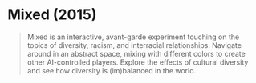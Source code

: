 # Mixed (2015)

> Mixed is an interactive, avant-garde experiment touching on the topics of diversity, racism, and interracial relationships. Navigate around in an abstract space, mixing with different colors to create other AI-controlled players. Explore the effects of cultural diversity and see how diversity is (im)balanced in the world.
